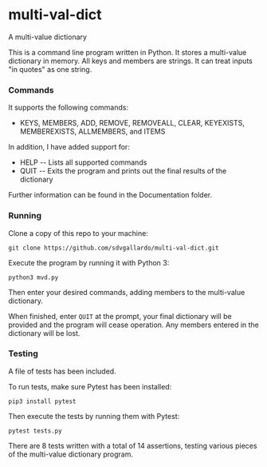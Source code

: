 # multi-val-dict
A multi-value dictionary

This is a command line program written in Python.
It stores a multi-value dictionary in memory. All keys and members are strings. It can treat inputs "in quotes" as one string.

### Commands
It supports the following commands:

- KEYS, MEMBERS, ADD, REMOVE, REMOVEALL, CLEAR, KEYEXISTS, MEMBEREXISTS, ALLMEMBERS, and ITEMS

In addition, I have added support for:
- HELP -- Lists all supported commands
- QUIT -- Exits the program and prints out the final results of the dictionary

Further information can be found in the Documentation folder. 

### Running
Clone a copy of this repo to your machine:
```
git clone https://github.com/sdvgallardo/multi-val-dict.git
```
Execute the program by running it with Python 3:
```
python3 mvd.py
```
Then enter your desired commands, adding members to the multi-value dictionary. 

When finished, enter `QUIT` at the prompt, your final dictionary will be provided and the program will cease operation. Any members entered in the dictionary will be lost. 

### Testing
A file of tests has been included.

To run tests, make sure Pytest has been installed:
```
pip3 install pytest
```
Then execute the tests by running them with Pytest:
```
pytest tests.py
```
There are 8 tests written with a total of 14 assertions, testing various pieces of the multi-value dictionary program.


